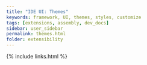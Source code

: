```yaml
---
title: "IDE UI: Themes"
keywords: framework, UI, themes, styles, customize
tags: [extensions, assembly, dev_docs]
sidebar: user_sidebar
permalink: themes.html
folder: extensibility
---
```


{% include links.html %}
